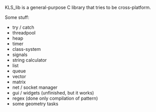 KLS_lib is a general-purpose C library that tries to be cross-platform.

Some stuff:
  - try / catch
  - threadpool
  - heap
  - timer
  - class-system
  - signals
  - string calculator
  - list
  - queue
  - vector
  - matrix
  - net / socket manager
  - gui / widgets (unfinished, but it works)
  - regex (done only compilation of pattern)
  - some geometry tasks
